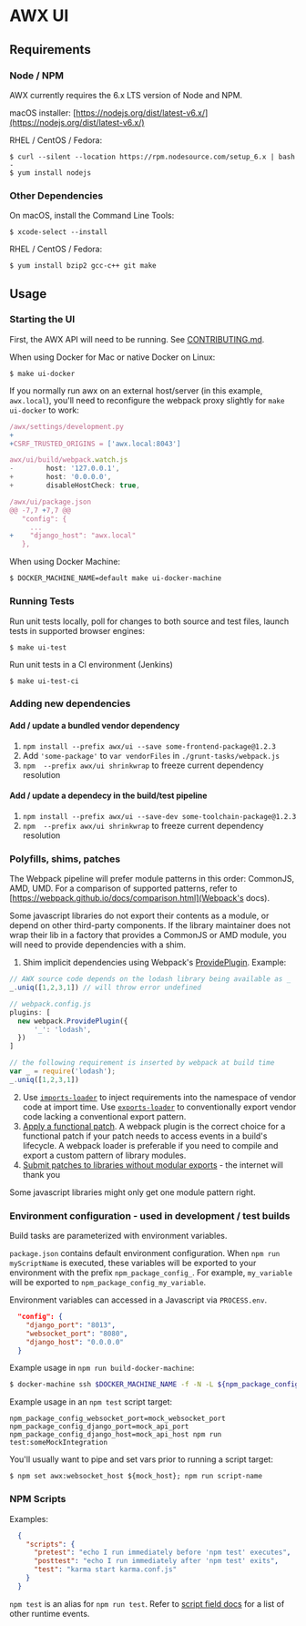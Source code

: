 # AWX UI

## Requirements

### Node / NPM

AWX currently requires the 6.x LTS version of Node and NPM.

macOS installer: [https://nodejs.org/dist/latest-v6.x/](https://nodejs.org/dist/latest-v6.x/)

RHEL / CentOS / Fedora:

```
$ curl --silent --location https://rpm.nodesource.com/setup_6.x | bash -
$ yum install nodejs
```

### Other Dependencies

On macOS, install the Command Line Tools:

```
$ xcode-select --install
```

RHEL / CentOS / Fedora:

```
$ yum install bzip2 gcc-c++ git make
```

## Usage

### Starting the UI

First, the AWX API will need to be running. See [CONTRIBUTING.md](../../CONTRIBUTING.md).

When using Docker for Mac or native Docker on Linux:

```
$ make ui-docker
```

If you normally run awx on an external host/server (in this example, `awx.local`),
you'll need to reconfigure the webpack proxy slightly for `make ui-docker` to
work:

```javascript
/awx/settings/development.py
+
+CSRF_TRUSTED_ORIGINS = ['awx.local:8043']

awx/ui/build/webpack.watch.js
-        host: '127.0.0.1',
+        host: '0.0.0.0',
+        disableHostCheck: true,

/awx/ui/package.json
@@ -7,7 +7,7 @@
   "config": {
     ...
+    "django_host": "awx.local"
   },
```

When using Docker Machine:

```
$ DOCKER_MACHINE_NAME=default make ui-docker-machine
```

### Running Tests

Run unit tests locally, poll for changes to both source and test files, launch tests in supported browser engines:

```
$ make ui-test
```

Run unit tests in a CI environment (Jenkins)

```
$ make ui-test-ci
```

### Adding new dependencies


#### Add / update a bundled vendor dependency

1. `npm install --prefix awx/ui --save some-frontend-package@1.2.3`
2. Add `'some-package'` to `var vendorFiles` in `./grunt-tasks/webpack.js`
3. `npm  --prefix awx/ui shrinkwrap` to freeze current dependency resolution

#### Add / update a dependecy in the build/test pipeline

1. `npm install --prefix awx/ui --save-dev some-toolchain-package@1.2.3`
2. `npm  --prefix awx/ui shrinkwrap` to freeze current dependency resolution

### Polyfills, shims, patches

The Webpack pipeline will prefer module patterns in this order: CommonJS, AMD, UMD. For a comparison of supported patterns, refer to [https://webpack.github.io/docs/comparison.html](Webpack's docs).

Some javascript libraries do not export their contents as a module, or depend on other third-party components. If the library maintainer does not wrap their lib in a factory that provides a CommonJS or AMD module, you will need to provide dependencies with a shim.

1. Shim implicit dependencies using Webpack's [ProvidePlugin](https://github.com/webpack/webpack/blob/006d59500de0493c4096d5d4cecd64eb12db2b95/lib/ProvidePlugin.js). Example:

```js
// AWX source code depends on the lodash library being available as _
_.uniq([1,2,3,1]) // will throw error undefined
```

```js
// webpack.config.js
plugins: [
  new webpack.ProvidePlugin({
      '_': 'lodash',
  })
]
```

```js
// the following requirement is inserted by webpack at build time
var _ = require('lodash');
_.uniq([1,2,3,1])
```

2. Use [`imports-loader`](https://webpack.github.io/docs/shimming-modules.html#importing) to inject requirements into the namespace of vendor code at import time. Use [`exports-loader`](https://webpack.github.io/docs/shimming-modules.html#exporting) to conventionally export vendor code lacking a conventional export pattern.
3. [Apply a functional patch](https://gist.github.com/leigh-johnson/070159d3fd780d6d8da6e13625234bb3). A webpack plugin is the correct choice for a functional patch if your patch needs to access events in a build's lifecycle. A webpack loader is preferable if you need to compile and export a custom pattern of library modules.
4. [Submit patches to libraries without modular exports](https://github.com/leigh-johnson/ngToast/commit/fea95bb34d27687e414619b4f72c11735d909f93) - the internet will thank you

Some javascript libraries might only get one module pattern right.

### Environment configuration - used in development / test builds

Build tasks are parameterized with environment variables.

`package.json` contains default environment configuration. When `npm run myScriptName` is executed, these variables will be exported to your environment with the prefix `npm_package_config_`. For example, `my_variable` will be exported to `npm_package_config_my_variable`.

Environment variables can accessed in a Javascript via `PROCESS.env`.

``` json
  "config": {
    "django_port": "8013",
    "websocket_port": "8080",
    "django_host": "0.0.0.0"
  }
```

Example usage in `npm run build-docker-machine`:

```bash
$ docker-machine ssh $DOCKER_MACHINE_NAME -f -N -L ${npm_package_config_websocket_port}:localhost:${npm_package_config_websocket_port}; ip=$(docker-machine ip $DOCKER_MACHINE_NAME); echo npm set awx:django_host ${ip}; $ grunt dev
```

Example usage in an `npm test` script target:

```
npm_package_config_websocket_port=mock_websocket_port npm_package_config_django_port=mock_api_port npm_package_config_django_host=mock_api_host npm run test:someMockIntegration
```

You'll usually want to pipe and set vars prior to running a script target:
```
$ npm set awx:websocket_host ${mock_host}; npm run script-name
```

### NPM Scripts

Examples:
```json
  {
    "scripts": {
      "pretest": "echo I run immediately before 'npm test' executes",
      "posttest": "echo I run immediately after 'npm test' exits",
      "test": "karma start karma.conf.js"
    }
  }
```

`npm test` is an alias for `npm run test`. Refer to [script field docs](https://docs.npmjs.com/misc/scripts) for a list of other runtime events.

